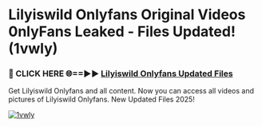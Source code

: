 # Lilyiswild Onlyfans Original Videos 0nlyFans Leaked - Files Updated! (1vwly)

<h3>🔴 CLICK HERE 🌐==►► <a href="https://tinyurl.com/ehrbuxhb" rel="nofollow">Lilyiswild Onlyfans Updated Files</a></h3>

Get Lilyiswild Onlyfans and all content. Now you can access all videos and pictures of Lilyiswild Onlyfans. New Updated Files 2025!

[![1vwly](https://i.imgur.com/lVYEuWS.gif)](https://tinyurl.com/ehrbuxhb)
